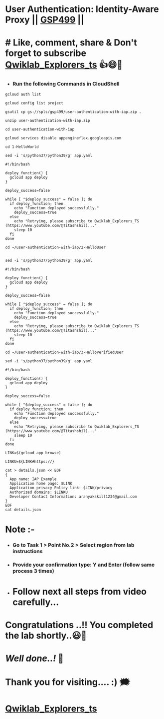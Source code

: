 # User Authentication: Identity-Aware Proxy || [GSP499](https://www.cloudskillsboost.google/course_templates/645/labs/464887) ||

# # Like, comment, share & Don't forget to subscribe [Qwiklab_Explorers_ts](https://youtube.com/@titashshil?si=RgamNu1dc9jVIbJN) 👍😄🤝

* ### Run the following Commands in CloudShell
```
gcloud auth list

gcloud config list project

gsutil cp gs://spls/gsp499/user-authentication-with-iap.zip .

unzip user-authentication-with-iap.zip

cd user-authentication-with-iap

gcloud services disable appengineflex.googleapis.com

cd 1-HelloWorld

sed -i 's/python37/python39/g' app.yaml

#!/bin/bash

deploy_function() {
  gcloud app deploy
}

deploy_success=false

while [ "$deploy_success" = false ]; do
  if deploy_function; then
    echo "Function deployed successfully."
    deploy_success=true
  else
    echo "Retrying, please subscribe to Qwiklab_Explorers_TS (https://www.youtube.com/@Titashshil)..."
    sleep 10
  fi
done

cd ~/user-authentication-with-iap/2-HelloUser


sed -i 's/python37/python39/g' app.yaml

#!/bin/bash

deploy_function() {
  gcloud app deploy
}

deploy_success=false

while [ "$deploy_success" = false ]; do
  if deploy_function; then
    echo "Function deployed successfully."
    deploy_success=true
  else
    echo "Retrying, please subscribe to Qwiklab_Explorers_TS (https://www.youtube.com/@Titashshil)..."
    sleep 10
  fi
done

cd ~/user-authentication-with-iap/3-HelloVerifiedUser

sed -i 's/python37/python39/g' app.yaml

#!/bin/bash

deploy_function() {
  gcloud app deploy
}

deploy_success=false

while [ "$deploy_success" = false ]; do
  if deploy_function; then
    echo "Function deployed successfully."
    deploy_success=true
  else
    echo "Retrying, please subscribe to Qwiklab_Explorers_TS (https://www.youtube.com/@Titashshil)..."
    sleep 10
  fi
done

LINK=$(gcloud app browse)

LINKU=${LINK#https://}

cat > details.json << EOF
{
  App name: IAP Example
  Application home page: $LINK
  Application privacy Policy link: $LINK/privacy
  Authorized domains: $LINKU
  Developer Contact Information: aranyakskill1234@gmail.com
}
EOF
cat details.json
```
# Note :- 
* ### Go to Task 1 > Point No.2 > Select region from lab instructions
* ### Provide your confirmation type: Y and Enter (follow same process 3 times)
* # Follow next all steps from video carefully...

# Congratulations ..!! You completed the lab shortly..😃💯

# *Well done..!* 👏

# Thank you for visiting.... :) 🗯️

# [Qwiklab_Explorers_ts](https://youtube.com/@titashshil?si=RgamNu1dc9jVIbJN)




